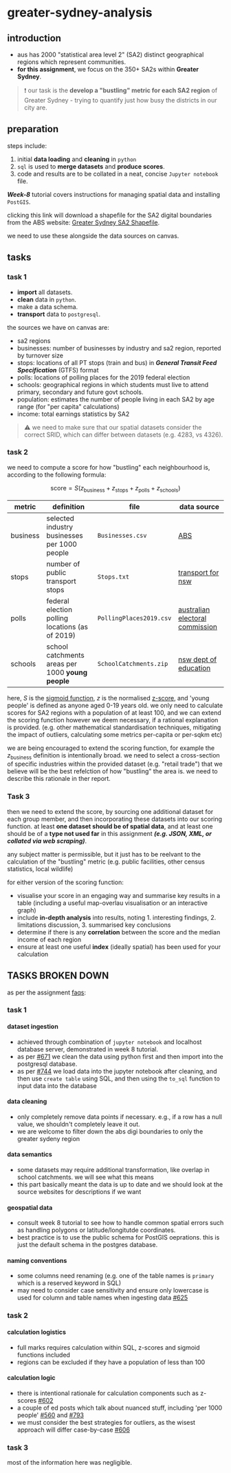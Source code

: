 # greater-sydney-analysis

## introduction

- aus has 2000 "statistical area level 2" (SA2) distinct geographical regions which represent communities.
- **for this assignment**, we focus on the 350+ SA2s within **Greater Sydney**.

> :exclamation: our task is the **develop a "bustling" metric for each SA2 region** of Greater Sydney - trying to quantify just how busy the districts in our city are.

## preparation

steps include:

1. initial **data loading** and **cleaning** in `python`
2. `sql` is used to **merge datasets** and **produce scores**.
3. code and results are to be collated in a neat, concise `Jupyter notebook` file.

***Week-8*** tutorial covers instructions for managing spatial data and installing `PostGIS`.

clicking this link will download a shapefile for the SA2 digital boundaries from the ABS website: [Greater Sydney SA2 Shapefile](https://www.abs.gov.au/statistics/standards/australian-statistical-geography-standard-asgs-edition-3/jul2021-jun2026/access-and-downloads/digital-boundary-files/SA2_2021_AUST_SHP_GDA2020.zip). 

we need to use these alongside the data sources on canvas.

## tasks

### task 1
- **import** all datasets.
- **clean** data in `python`.
- make a data schema.
- **transport** data to `postgresql`.

the sources we have on canvas are:
- sa2 regions
- businesses: number of businesses by industry and sa2 region, reported by turnover size
- stops: locations of all PT stops (train and bus) in ***General Transit Feed Specification*** (GTFS) format
- polls: locations of polling places for the 2019 federal election
- schools: geographical regions in which students must live to attend primary, secondary and future govt schools.
- population: estimates the number of people living in each SA2 by age range (for "per capita" calculations)
- income: total earnings statistics by SA2

> :warning: we need to make sure that our spatial datasets consider the correct SRID, which can differ between datasets (e.g. 4283, vs 4326).

### task 2
we need to compute a score for how "bustling" each neighbourhood is, according to the following formula:

$$\text{score} = S(z_{\text{business}} + z_{\text{stops}} + z_{\text{polls}} + z_{\text{schools}})$$

| **metric** | **definition** | **file** | **data source** |
|---|---|---|---|
| business | selected industry businesses per 1000 people | `Businesses.csv` | [ABS](https://www.abs.gov.au/statistics/economy/business-indicators/counts-australian-businesses-including-entries-and-exits/latest-release#data-downloads_) |
| stops | number of public transport stops | `Stops.txt` | [transport for nsw](https://opendata.transport.nsw.gov.au/dataset/timetables-complete-gtfs) |
| polls | federal election polling locations (as of 2019) | `PollingPlaces2019.csv` | [australian electoral commission](https://data.aurin.org.au/dataset/au-govt-aec-aec-federal-election-polling-places-2019-na) |
| schools | school catchments areas per 1000 **young people** | `SchoolCatchments.zip` | [nsw dept of education](https://data.cese.nsw.gov.au/data/dataset/school-intake-zones-catchment-areas-for-nsw-government-schools) |

here, $S$ is the [sigmoid function](https://en.wikipedia.org/wiki/Sigmoid_function), $z$ is the normalised [z-score](https://en.wikipedia.org/wiki/Standard_score), and 'young people' is defined as anyone aged 0-19 years old. we only need to calculate scores for SA2 regions with a population of at least 100, and we can extend the scoring function however we deem necessary, if a rational explanation is provided. (e.g. other mathematical standardisation techniques, mitigating the impact of outliers, calculating some metrics per-capita or per-sqkm etc)

we are being encouraged to extend the scoring function, for example the $z_{\text{business}}$ definition is intentionally broad. we need to select a cross-section of specific industries within the provided dataset (e.g. "retail trade") that we believe will be the best refelction of how "bustling" the area is. we need to describe this rationale in ther report.

### Task 3
then we need to extend the score, by sourcing one additional dataset for each group member, and then incorporating these datasets into our scoring function. at least **one dataset should be of spatial data**, and at least one should be of a **type not used far** in this assignment ***(e.g. JSON, XML, or collated via web scraping)***.

any subject matter is permissible, but it just has to be reelvant to the calculation of the "bustling" metric (e.g. public facilities, other census statistics, local wildlife)

for either version of the scoring function:
- visualise your score in an engaging way and summarise key results in a table (including a useful map-overlau visualisation or an interactive graph)
- include **in-depth analysis** into results, noting 1. interesting findings, 2. limitations discussion, 3. summarised key conclusions
- determine if there is any **correlation** between the score and the median income of each region
- ensure at least one useful **index** (ideally spatial) has been used for your calculation

## TASKS BROKEN DOWN

as per the assignment [faqs](https://edstem.org/au/courses/14533/discussion/1950035):

### task 1

#### dataset ingestion
- achieved through combination of `jupyter notebook` and localhost database server, demonstrated in week 8 tutorial. 
- as per [#671](https://edstem.org/au/courses/14533/discussion/1931931) we clean the data using python first and then import into the postgresql database.
- as per [#744](https://edstem.org/au/courses/14533/discussion/1942944) we load data into the jupyter notebook after cleaning, and then use `create table` using SQL, and then using the `to_sql` function to input data into the database

#### data cleaning
- only completely remove data points if necessary. e.g., if a row has a null value, we shouldn't completely leave it out.
- we are welcome to filter down the abs digi boundaries to only the greater sydeny region

#### data semantics
- some datasets may require additional transformation, like overlap in school catchments. we will see what this means
- this part basically meant the data is up to date and we should look at the source websites for descriptions if we want

#### geospatial data
- consult week 8 tutorial to see how to handle common spatial errors such as handling polygons or latitude/longitutde coordinates.
- best practice is to use the public schema for PostGIS oeprations. this is just the default schema in the postgres database.

#### naming conventions
- some columns need renaming (e.g. one of the table names is `primary` which is a reserved keyword in SQL)
- may need to consider case sensitivity and ensure only lowercase is used for column and table names when ingesting data [#625](https://edstem.org/au/courses/14533/discussion/1924072)

### task 2

#### calculation logistics
- full marks requires calculation within SQL, z-scores and sigmoid functions included
- regions can be excluded if they have a population of less than 100

#### calculation logic
- there is intentional rationale for calculation components such as z-scores [#602](https://edstem.org/au/courses/14533/discussion/1920392)
- a couple of ed posts which talk about nuanced stuff, including 'per 1000 people' [#560](https://edstem.org/au/courses/14533/discussion/threads/560) and [#793](https://edstem.org/au/courses/14533/discussion/threads/793)
- we must consider the best strategies for outliers, as the wisest approach will differ case-by-case [#606](https://edstem.org/au/courses/14533/discussion/threads/606)

### task 3
most of the information here was negligible.